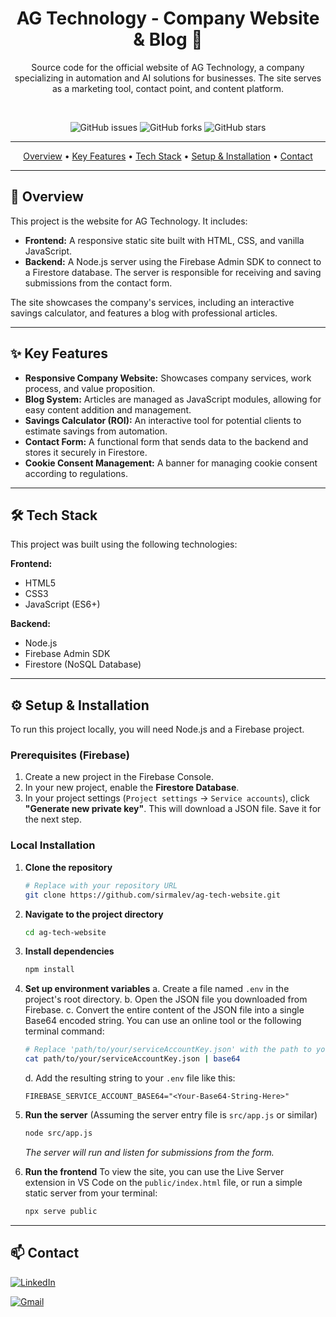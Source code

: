 <div align="center">
  
# AG Technology - Company Website & Blog 🚀

Source code for the official website of AG Technology, a company specializing in automation and AI solutions for businesses. The site serves as a marketing tool, contact point, and content platform.

<br/>

<!-- Replace [YOUR_USERNAME]/[YOUR_REPOSITORY] with your GitHub username and repository name -->
![GitHub issues](https://img.shields.io/github/issues/sirmalev/ag-tech-website/?style=for-the-badge&color=brightgreen)
![GitHub forks](https://img.shields.io/github/forks/sirmalev/ag-tech-website/?style=for-the-badge&color=blue)
![GitHub stars](https://img.shields.io/github/stars/sirmalev/ag-tech-website/?style=for-the-badge&color=yellow)

</div>

---

<p align="center">
  <a href="#-overview">Overview</a> •
  <a href="#-key-features">Key Features</a> •
  <a href="#-tech-stack">Tech Stack</a> •
  <a href="#-setup--installation">Setup & Installation</a> •
  <a href="#-contact">Contact</a>
</p>

---

## 📖 Overview
This project is the website for AG Technology. It includes:
- **Frontend:** A responsive static site built with HTML, CSS, and vanilla JavaScript.
- **Backend:** A Node.js server using the Firebase Admin SDK to connect to a Firestore database. The server is responsible for receiving and saving submissions from the contact form.

The site showcases the company's services, including an interactive savings calculator, and features a blog with professional articles.

---

## ✨ Key Features
*   **Responsive Company Website:** Showcases company services, work process, and value proposition.
*   **Blog System:** Articles are managed as JavaScript modules, allowing for easy content addition and management.
*   **Savings Calculator (ROI):** An interactive tool for potential clients to estimate savings from automation.
*   **Contact Form:** A functional form that sends data to the backend and stores it securely in Firestore.
*   **Cookie Consent Management:** A banner for managing cookie consent according to regulations.

---

## 🛠️ Tech Stack
This project was built using the following technologies:

**Frontend:**
- HTML5
- CSS3
- JavaScript (ES6+)

**Backend:**
- Node.js
- Firebase Admin SDK
- Firestore (NoSQL Database)

---

## ⚙️ Setup & Installation
To run this project locally, you will need Node.js and a Firebase project.

### Prerequisites (Firebase)
1.  Create a new project in the Firebase Console.
2.  In your new project, enable the **Firestore Database**.
3.  In your project settings (`Project settings` -> `Service accounts`), click **"Generate new private key"**. This will download a JSON file. Save it for the next step.

### Local Installation
1.  **Clone the repository**
    ```bash
    # Replace with your repository URL
    git clone https://github.com/sirmalev/ag-tech-website.git
    ```
2.  **Navigate to the project directory**
    ```bash
    cd ag-tech-website
    ```
3.  **Install dependencies**
    ```bash
    npm install
    ```
4.  **Set up environment variables**
    a. Create a file named `.env` in the project's root directory.
    b. Open the JSON file you downloaded from Firebase.
    c. Convert the entire content of the JSON file into a single Base64 encoded string. You can use an online tool or the following terminal command:
       ```bash
       # Replace 'path/to/your/serviceAccountKey.json' with the path to your file
       cat path/to/your/serviceAccountKey.json | base64
       ```
    d. Add the resulting string to your `.env` file like this:
       ```
       FIREBASE_SERVICE_ACCOUNT_BASE64="<Your-Base64-String-Here>"
       ```

5.  **Run the server**
    (Assuming the server entry file is `src/app.js` or similar)
    ```bash
    node src/app.js 
    ```
    *The server will run and listen for submissions from the form.*

6.  **Run the frontend**
    To view the site, you can use the Live Server extension in VS Code on the `public/index.html` file, or run a simple static server from your terminal:
    ```bash
    npx serve public
    ```

---

## 📫 Contact


<a href="https://il.linkedin.com/in/alon-malev" target="_blank"><img src="https://img.shields.io/badge/LinkedIn-0077B5?style=for-the-badge&logo=linkedin&logoColor=white" alt="LinkedIn"></a>

<a href="mailto:sir.alonmalev@gmail.com"><img src="https://img.shields.io/badge/Gmail-D14836?style=for-the-badge&logo=gmail&logoColor=white" alt="Gmail"></a>
